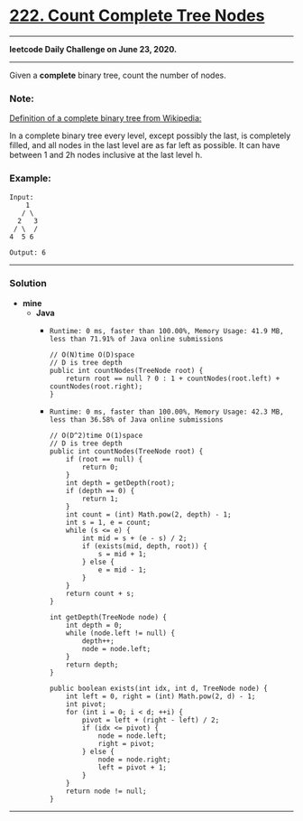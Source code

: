 # [222. Count Complete Tree Nodes](https://leetcode.com/problems/count-complete-tree-nodes/)

---

**leetcode Daily Challenge on June 23, 2020.**

---

Given a **complete** binary tree, count the number of nodes.

### Note:
[Definition of a complete binary tree from Wikipedia:](http://en.wikipedia.org/wiki/Binary_tree#Types_of_binary_trees)

In a complete binary tree every level, except possibly the last, is completely filled, and all nodes in the last level are as far left as possible. It can have between 1 and 2h nodes inclusive at the last level h.

### Example:
```
Input: 
    1
   / \
  2   3
 / \  /
4  5 6

Output: 6
```

---

### Solution
* **mine**
  * **Java**
    * `Runtime: 0 ms, faster than 100.00%, Memory Usage: 41.9 MB, less than 71.91% of Java online submissions`
      ```
      // O(N)time O(D)space
      // D is tree depth
      public int countNodes(TreeNode root) {
          return root == null ? 0 : 1 + countNodes(root.left) + countNodes(root.right);
      }
      ```

    * `Runtime: 0 ms, faster than 100.00%, Memory Usage: 42.3 MB, less than 36.58% of Java online submissions`
      ```
      // O(D^2)time O(1)space
      // D is tree depth
      public int countNodes(TreeNode root) {
          if (root == null) {
              return 0;
          }
          int depth = getDepth(root);
          if (depth == 0) {
              return 1;
          }
          int count = (int) Math.pow(2, depth) - 1;
          int s = 1, e = count;
          while (s <= e) {
              int mid = s + (e - s) / 2;
              if (exists(mid, depth, root)) {
                  s = mid + 1;
              } else {
                  e = mid - 1;
              }
          }
          return count + s;
      }

      int getDepth(TreeNode node) {
          int depth = 0;
          while (node.left != null) {
              depth++;
              node = node.left;
          }
          return depth;
      }

      public boolean exists(int idx, int d, TreeNode node) {
          int left = 0, right = (int) Math.pow(2, d) - 1;
          int pivot;
          for (int i = 0; i < d; ++i) {
              pivot = left + (right - left) / 2;
              if (idx <= pivot) {
                  node = node.left;
                  right = pivot;
              } else {
                  node = node.right;
                  left = pivot + 1;
              }
          }
          return node != null;
      }
      ```
  
---
